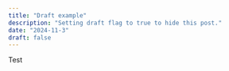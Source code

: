 ```yaml
---
title: "Draft example"
description: "Setting draft flag to true to hide this post."
date: "2024-11-3"
draft: false
---
```


Test